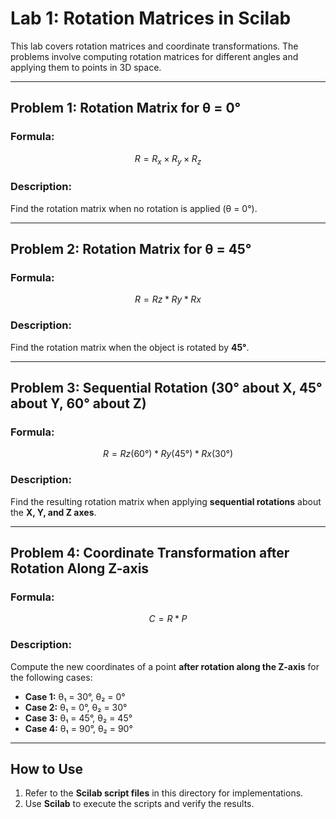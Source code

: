 # Lab 1: Rotation Matrices in Scilab

This lab covers rotation matrices and coordinate transformations. The problems involve computing rotation matrices for different angles and applying them to points in 3D space.

---

## **Problem 1: Rotation Matrix for θ = 0°**
### **Formula:**
$$
R = R_x \times R_y \times R_z
$$

### **Description:**  
Find the rotation matrix when no rotation is applied (θ = 0°).

---

## **Problem 2: Rotation Matrix for θ = 45°**
### **Formula:**
$$
R = Rz * Ry * Rx
$$

### **Description:**  
Find the rotation matrix when the object is rotated by **45°**.

---

## **Problem 3: Sequential Rotation (30° about X, 45° about Y, 60° about Z)**
### **Formula:**
$$
R = Rz(60°) * Ry(45°) * Rx(30°)
$$

### **Description:**  
Find the resulting rotation matrix when applying **sequential rotations** about the **X, Y, and Z axes**.

---

## **Problem 4: Coordinate Transformation after Rotation Along Z-axis**
### **Formula:**
$$
C = R * P
$$

### **Description:**  
Compute the new coordinates of a point **after rotation along the Z-axis** for the following cases:
- **Case 1:** θ₁ = 30°, θ₂ = 0°
- **Case 2:** θ₁ = 0°, θ₂ = 30°
- **Case 3:** θ₁ = 45°, θ₂ = 45°
- **Case 4:** θ₁ = 90°, θ₂ = 90°

---

## **How to Use**
1. Refer to the **Scilab script files** in this directory for implementations.
2. Use **Scilab** to execute the scripts and verify the results.


